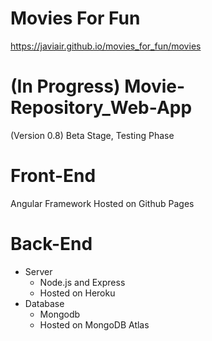 # Movies For Fun
https://javiair.github.io/movies_for_fun/movies

# (In Progress) Movie-Repository_Web-App
(Version 0.8) Beta Stage, Testing Phase

# Front-End
  Angular Framework
  Hosted on Github Pages

# Back-End
  - Server
    - Node.js and Express
    - Hosted on Heroku
  - Database
    - Mongodb
    - Hosted on MongoDB Atlas
